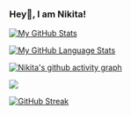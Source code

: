 ### Hey👋, I am Nikita!

[![My GitHub Stats](https://github-readme-stats.vercel.app/api/?username=gnikita432&count_private=true&theme=tokyonight&showicons=true)]()

[![My GitHub Language Stats](https://github-readme-stats.vercel.app/api/top-langs/?username=gnikita432&langs_count=5&theme=tokyonight)]()

[![Nikita's github activity graph](https://activity-graph.herokuapp.com/graph?username=gnikita432&theme=react-dark)](https://github.com/ashutosh00710/github-readme-activity-graph)

![](https://komarev.com/ghpvc/?username=gnikita432)
<!-- 
![Anurag's GitHub stats](https://github-readme-stats.vercel.app/api?username=gnikita432&show_icons=true&theme=radical)

[![Top Langs](https://github-readme-stats.vercel.app/api/top-langs/?username=gnikita432)](https://github.com/anuraghazra/github-readme-stats)
 -->
[![GitHub Streak](https://github-readme-streak-stats.herokuapp.com/?user=gnikita432&theme=dark)](https://git.io/streak-stats)



<!--
**gnikita432/gnikita432** is a ✨ _special_ ✨ repository because its `README.md` (this file) appears on your GitHub profile.

Here are some ideas to get you started:

- 🔭 I’m currently working on ...
- 🌱 I’m currently learning ...
- 👯 I’m looking to collaborate on ...
- 🤔 I’m looking for help with ...
- 💬 Ask me about ...
- 📫 How to reach me: ...
- 😄 Pronouns: ...
- ⚡ Fun fact: ...
-->
